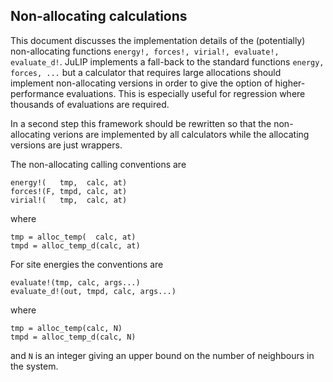 
## Non-allocating calculations

This document discusses the implementation details of the (potentially)
non-allocating functions `energy!, forces!, virial!, evaluate!, evaluate_d!`.
JuLIP implements a fall-back to the standard functions `energy, forces, ...`
but a calculator that requires large allocations should implement non-allocating
versions in order to give the option of higher-performance evaluations. This
is especially useful for regression where thousands of evaluations are
required.

In a second step this framework should be rewritten so that the non-allocating
verions are implemented by all calculators while the allocating versions
are just wrappers.

The non-allocating calling conventions are
```{julia}
energy!(   tmp,  calc, at)
forces!(F, tmpd, calc, at)
virial!(   tmp,  calc, at)
```
where
```{julia}
tmp = alloc_temp(  calc, at)
tmpd = alloc_temp_d(calc, at)
```

For site energies the conventions are
```{julia}
evaluate!(tmp, calc, args...)
evaluate_d!(out, tmpd, calc, args...)
```
where
```{julia}
tmp = alloc_temp(calc, N)
tmpd = alloc_temp_d(calc, N)
```
and `N` is an integer giving an upper bound on the number of neighbours
in the system.
